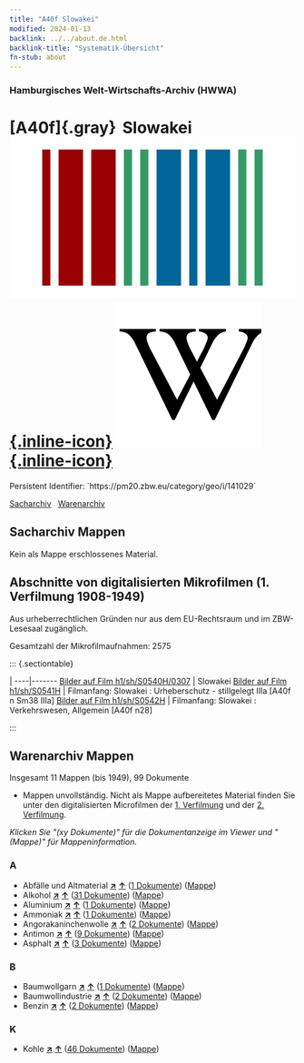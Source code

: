 ```yaml
---
title: "A40f Slowakei"
modified: 2024-01-13
backlink: ../../about.de.html
backlink-title: "Systematik-Übersicht"
fn-stub: about
---
```


### Hamburgisches Welt-Wirtschafts-Archiv (HWWA)

# [A40f]{.gray}&#8201; Slowakei &#160; [![Wikidata](/images/Wikidata-logo.svg "Wikidata"){.inline-icon}](http://www.wikidata.org/entity/Q214) [![Wikipedia](/images/Wikipedia-W.svg "Wikipedia"){.inline-icon}](https://de.wikipedia.org/wiki/Slowakei)

<div class="hint">Persistent Identifier: `https://pm20.zbw.eu/category/geo/i/141029`</div>




[Sacharchiv](#sacharchiv-mappen) &#160; [Warenarchiv](#warenarchiv-mappen)





## Sacharchiv Mappen








Kein als Mappe erschlossenes Material.



<a id="filmsections" />

## Abschnitte von digitalisierten Mikrofilmen (1. Verfilmung 1908-1949)

<p>Aus urheberrechtlichen Gründen nur aus dem EU-Rechtsraum und im ZBW-Lesesaal zugänglich.</p>


<p>Gesamtzahl der Mikrofilmaufnahmen: 2575</p>





::: {.sectiontable}

 | 
----|-------
<a class="btn" href="https://pm20.zbw.eu/film/h1/sh/S0540H/0307" rel="nofollow">Bilder auf Film h1/sh/S0540H/0307</a> | Slowakei
<a class="btn" href="https://pm20.zbw.eu/film/h1/sh/S0541H" rel="nofollow">Bilder auf Film h1/sh/S0541H</a> | Filmanfang: Slowakei : Urheberschutz - stillgelegt IIIa [A40f n Sm38 IIIa]
<a class="btn" href="https://pm20.zbw.eu/film/h1/sh/S0542H" rel="nofollow">Bilder auf Film h1/sh/S0542H</a> | Filmanfang: Slowakei : Verkehrswesen, Allgemein [A40f n28]


:::














## Warenarchiv Mappen










Insgesamt 11 Mappen (bis 1949), 99 Dokumente
- Mappen unvollständig.  Nicht als Mappe aufbereitetes Material finden Sie
unter den digitalisierten Microfilmen der [1. Verfilmung](/film/h1_wa.de.html)
und der [2. Verfilmung](/film/h2_wa.de.html).

_Klicken Sie "(xy Dokumente)" für die Dokumentanzeige im Viewer und "(Mappe)" für Mappeninformation._




### A

- Abfälle und Altmaterial [**&nearr;**](../../../ware/i/141942/about.de.html "Abfälle und Altmaterial (XXX in der ganzen Welt)") [**&uarr;**](../../../ware/about.de.html#PRB01-01 "Warensystematik") (<a href="https://pm20.zbw.eu/iiifview/folder/wa/141942,141029" title="über: Abfälle und Altmaterial : Slowakei" target="_blank">1 Dokumente</a>) ([Mappe](../../../../folder/wa/1419xx/141942/1410xx/141029/about.de.html))
- Alkohol [**&nearr;**](../../../ware/i/141966/about.de.html "Alkohol (XXX in der ganzen Welt)") [**&uarr;**](../../../ware/about.de.html#PID20.02-Sp "Warensystematik") (<a href="https://pm20.zbw.eu/iiifview/folder/wa/141966,141029" title="über: Alkohol : Slowakei" target="_blank">31 Dokumente</a>) ([Mappe](../../../../folder/wa/1419xx/141966/1410xx/141029/about.de.html))
- Aluminium [**&nearr;**](../../../ware/i/141969/about.de.html "Aluminium (XXX in der ganzen Welt)") [**&uarr;**](../../../ware/about.de.html#PID07.01-Lm01 "Warensystematik") (<a href="https://pm20.zbw.eu/iiifview/folder/wa/141969,141029" title="über: Aluminium : Slowakei" target="_blank">1 Dokumente</a>) ([Mappe](../../../../folder/wa/1419xx/141969/1410xx/141029/about.de.html))
- Ammoniak [**&nearr;**](../../../ware/i/165930/about.de.html "Ammoniak (XXX in der ganzen Welt)") [**&uarr;**](../../../ware/about.de.html#PID13-Du01 "Warensystematik") (<a href="https://pm20.zbw.eu/iiifview/folder/wa/165930,141029" title="über: Ammoniak : Slowakei" target="_blank">1 Dokumente</a>) ([Mappe](../../../../folder/wa/1659xx/165930/1410xx/141029/about.de.html))
- Angorakaninchenwolle [**&nearr;**](../../../ware/i/141972/about.de.html "Angorakaninchenwolle (XXX in der ganzen Welt)") [**&uarr;**](../../../ware/about.de.html#PLW05-Wo01 "Warensystematik") (<a href="https://pm20.zbw.eu/iiifview/folder/wa/141972,141029" title="über: Angorakaninchenwolle : Slowakei" target="_blank">2 Dokumente</a>) ([Mappe](../../../../folder/wa/1419xx/141972/1410xx/141029/about.de.html))
- Antimon [**&nearr;**](../../../ware/i/141977/about.de.html "Antimon (XXX in der ganzen Welt)") [**&uarr;**](../../../ware/about.de.html#PID07.01-Hm01 "Warensystematik") (<a href="https://pm20.zbw.eu/iiifview/folder/wa/141977,141029" title="über: Antimon : Slowakei" target="_blank">9 Dokumente</a>) ([Mappe](../../../../folder/wa/1419xx/141977/1410xx/141029/about.de.html))
- Asphalt [**&nearr;**](../../../ware/i/142016/about.de.html "Asphalt (XXX in der ganzen Welt)") [**&uarr;**](../../../ware/about.de.html#PID22-Bd01 "Warensystematik") (<a href="https://pm20.zbw.eu/iiifview/folder/wa/142016,141029" title="über: Asphalt : Slowakei" target="_blank">3 Dokumente</a>) ([Mappe](../../../../folder/wa/1420xx/142016/1410xx/141029/about.de.html))

### B

- Baumwollgarn [**&nearr;**](../../../ware/i/196460/about.de.html "Baumwollgarn (XXX in der ganzen Welt)") [**&uarr;**](../../../ware/about.de.html#PID19-Nf02 "Warensystematik") (<a href="https://pm20.zbw.eu/iiifview/folder/wa/196460,141029" title="über: Baumwollgarn : Slowakei" target="_blank">1 Dokumente</a>) ([Mappe](../../../../folder/wa/1964xx/196460/1410xx/141029/about.de.html))
- Baumwollindustrie [**&nearr;**](../../../ware/i/142091/about.de.html "Baumwollindustrie (XXX in der ganzen Welt)") [**&uarr;**](../../../ware/about.de.html#PID19-Bw01 "Warensystematik") (<a href="https://pm20.zbw.eu/iiifview/folder/wa/142091,141029" title="über: Baumwollindustrie : Slowakei" target="_blank">2 Dokumente</a>) ([Mappe](../../../../folder/wa/1420xx/142091/1410xx/141029/about.de.html))
- Benzin [**&nearr;**](../../../ware/i/142108/about.de.html "Benzin (XXX in der ganzen Welt)") [**&uarr;**](../../../ware/about.de.html#PID13.02-Ks02 "Warensystematik") (<a href="https://pm20.zbw.eu/iiifview/folder/wa/142108,141029" title="über: Benzin : Slowakei" target="_blank">2 Dokumente</a>) ([Mappe](../../../../folder/wa/1421xx/142108/1410xx/141029/about.de.html))

### K

- Kohle [**&nearr;**](../../../ware/i/143120/about.de.html "Kohle (XXX in der ganzen Welt)") [**&uarr;**](../../../ware/about.de.html#PRB02.01 "Warensystematik") (<a href="https://pm20.zbw.eu/iiifview/folder/wa/143120,141029" title="über: Kohle : Slowakei" target="_blank">46 Dokumente</a>) ([Mappe](../../../../folder/wa/1431xx/143120/1410xx/141029/about.de.html))




